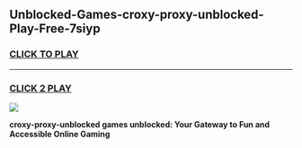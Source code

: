 
## Unblocked-Games-croxy-proxy-unblocked-Play-Free-7siyp
<h3>
<a href="https://premium76.site?title=croxy-proxy-unblocked&ref=21A">CLICK TO PLAY</a></h3>
<hr>

<h3>
<a href="https://premium76.site?title=croxy-proxy-unblocked&ref=21A">CLICK 2 PLAY</a>
  
</h3>

<a href="https://premium76.site?title=croxy-proxy-unblocked&ref=21A"><img src="https://clearcache.store/games.png"></a>


**croxy-proxy-unblocked games unblocked: Your Gateway to Fun and Accessible Online Gaming**
